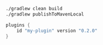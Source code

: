 ```bash
./gradlew clean build
./gradlew publishToMavenLocal
```

```groovy
plugins {
    id "my-plugin" version "0.2.0"
}
```